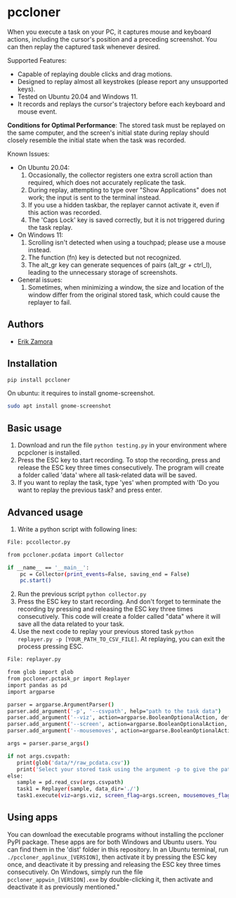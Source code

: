 # pccloner
When you execute a task on your PC, it captures mouse and keyboard actions, including the cursor's position and a preceding screenshot. You can then replay the captured task whenever desired.
 
Supported Features:
* Capable of replaying double clicks and drag motions.
* Designed to replay almost all keystrokes (please report any unsupported keys).
* Tested on Ubuntu 20.04 and Windows 11.
* It records and replays the cursor's trajectory before each keyboard and mouse event.

**Conditions for Optimal Performance**: The stored task must be replayed on the same computer, and the screen's initial state during replay should closely resemble the initial state when the task was recorded.

Known Issues:
* On Ubuntu 20.04: 
    1) Occasionally, the collector registers one extra scroll action than required, which does not accurately replicate the task.
    2) During replay, attempting to type over "Show Applications" does not work; the input is sent to the terminal instead.
    3) If you use a hidden taskbar, the replayer cannot activate it, even if this action was recorded. 
    4) The 'Caps Lock' key is saved correctly, but it is not triggered during the task replay.
* On Windows 11:
    1) Scrolling isn't detected when using a touchpad; please use a mouse instead.
    2) The function (fn) key is detected but not recognized.
    3) The alt_gr key can generate sequences of pairs (alt_gr + ctrl_l), leading to the unnecessary storage of screenshots.
* General issues:
    1) Sometimes, when minimizing a window, the size and location of the window differ from the original stored task, which could cause the replayer to fail.
   

## Authors
- [Erik Zamora](https://www.ezamorag.com)
## Installation
```bash
pip install pccloner
```
On ubuntu: it requires to install gnome-screenshot.
```bash
sudo apt install gnome-screenshot
```

## Basic usage
1. Download and run the file ```python testing.py``` in your environment where pcpcloner is installed. 
2. Press the ESC key to start recording. To stop the recording, press and release the ESC key three times consecutively. The program will create a folder called 'data' where all task-related data will be saved. 
3. If you want to replay the task, type 'yes' when prompted with 'Do you want to replay the previous task? and press enter. 

## Advanced usage
1. Write a python script with following lines:
```bash
File: pccollector.py

from pccloner.pcdata import Collector

if __name__ == '__main__':
    pc = Collector(print_events=False, saving_end = False)
    pc.start()
```
2. Run the previous script ```python collector.py```
3. Press the ESC key to start recording. And don't forget to terminate the recording by pressing and releasing the ESC key three times consecutively. This code will create a folder called "data" where it will save all the data related to your task.
4. Use the next code to replay your previous stored task ```python replayer.py -p [YOUR_PATH_TO_CSV_FILE]```. At replaying, you can exit the process pressing ESC. 
```bash
File: replayer.py

from glob import glob 
from pccloner.pctask_pr import Replayer
import pandas as pd
import argparse

parser = argparse.ArgumentParser()
parser.add_argument('-p', '--csvpath', help="path to the task data")
parser.add_argument('--viz', action=argparse.BooleanOptionalAction, default=False, help="To visualize actions")
parser.add_argument('--screen', action=argparse.BooleanOptionalAction, help="True means that it uses the current screenshots to visualize actions")
parser.add_argument('--mousemoves', action=argparse.BooleanOptionalAction, help="True means that cursor movements before each event is performed (except to drags events)")

args = parser.parse_args()

if not args.csvpath:
   print(glob('data/*/raw_pcdata.csv'))
   print('Select your stored task using the argument -p to give the path')
else: 
   sample = pd.read_csv(args.csvpath)
   task1 = Replayer(sample, data_dir='./')
   task1.execute(viz=args.viz, screen_flag=args.screen, mousemoves_flag=args.mousemoves)
```

## Using apps 
You can download the executable programs without installing the pccloner PyPI package. These apps are for both Windows and Ubuntu users. You can find them in the 'dist' folder in this repository. In an Ubuntu terminal, run ```./pccloner_applinux_[VERSION]```, then activate it by pressing the ESC key once, and deactivate it by pressing and releasing the ESC key three times consecutively. On Windows, simply run the file ```pccloner_appwin_[VERSION].exe``` by double-clicking it, then activate and deactivate it as previously mentioned."
